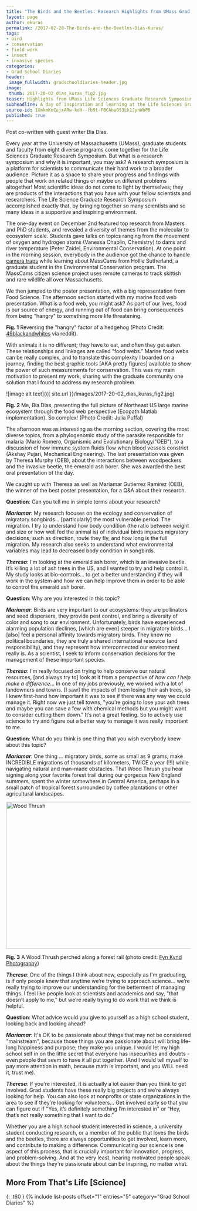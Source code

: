 ```yaml
---
title: "The Birds and the Beetles: Research Highlights from UMass Grad Students"
layout: page
author: ekuras
permalink: /2017-02-20-The-Birds-and-the-Beetles-Dias-Kuras/
tags:
- bird
- conservation
- field work
- insect
- invasive species
categories:
- Grad School Diaries
header:
 image_fullwidth: gradschooldiaries-header.jpg
image:
 thumb: 2017-20-02_dias_kuras_fig2.jpg
teaser: Highlights from UMass Life Sciences Graduate Research Symposium, plus a Q&A with the two award winners. Get inspired!
subheadline: A day of inspiration and learning at the Life Sciences Graduate Research
source-id: 1XmkmKnCejxARw-koH--fb9t-FBCAbaOS3Lk1JynWbP0
published: true
---
```

Post co-written with guest writer Bia Dias.

Every year at the University of Massachusetts (UMass), graduate students and faculty from eight diverse programs come together for the Life Sciences Graduate Research Symposium. But what is a research symposium and why it is important, you may ask? A research symposium is a platform for scientists to communicate their hard work to a broader audience. Picture it as a space to share your progress and findings with people that work on related things or maybe on different problems altogether! Most scientific ideas do not come to light by themselves; they are products of the interactions that you have with your fellow scientists and researchers. The Life Science Graduate Research Symposium accomplished exactly that, by bringing together so many scientists and so many ideas in a supportive and inspiring environment.  

The one-day event on December 2nd featured top research from Masters and PhD students, and revealed a diversity of themes from the molecular to ecosystem scale. Students gave talks on topics ranging from *t*he movement of oxygen and hydrogen atoms (Vanessa Chaplin, Chemistry) to dams and river temperature (Peter Zaidel, Environmental Conservation). At one point in the morning session, everybody in the audience got the chance to handle [camera traps](https://www.bostonglobe.com/metro/2016/10/12/umass-grad-student-wants-catch-wildlife-your-trail-camera/f8FAAwLnE68yAUN55oFknI/story.html) while learning about MassCams from Hollie Sutherland, a graduate student in the Environmental Conservation program. The MassCams citizen science project uses remote cameras to track skittish and rare wildlife all over Massachusetts.

We then jumped to the poster presentation, with a big representation from Food Science. The afternoon section started with my marine food web presentation. What is a food web, you might ask? As part of our lives, food is our source of energy, and running out of food can bring consequences from being "hangry" to something more life threatening. 

<blockquote class="imgur-embed-pub" lang="en" data-id="4QvA1xc"><a href="//imgur.com/4QvA1xc"> </a></blockquote><script async src="//s.imgur.com/min/embed.js" charset="utf-8"></script>

**Fig. 1** Reversing the "hangry" factor of a hedgehog (Photo Credit: [49blackandwhites](https://www.reddit.com/r/likeus/comments/4erwj5/grumpy_hedgehog_chips_up_after_a_little_snack_we/) via reddit). 

With animals it is no different; they have to eat, and often they get eaten. These relationships and linkages are called "food webs." Marine food webs can be really complex, and to translate this complexity I boarded on a journey, finding the best graphic tools [AKA pretty figures] available to show the power of such measurements for conservation. This was my main motivation to present my work, sharing with the graduate community one solution that I found to address my research problem. 

![image alt text]({{ site.url }}/images/2017-20-02_dias_kuras_fig2.jpg)

**Fig. 2** Me, Bia Dias, presenting the full picture of Northeast US large marine ecosystem through the food web perspective (Ecopath Matlab implementation). So complex! (Photo Credit: Julia Puffal)

The afternoon was as interesting as the morning section, covering the most diverse topics, from a phylogenomic study of the parasite responsible for malaria (Mario Romero, Organismic and Evolutionary Biology/"OEB"), to a discussion of how immune system fluids flow when blood vessels constrict (Akshay Pujari, Mechanical Engineering). The last presentation was given by Theresa Murphy (OEB), about the interactions between woodpeckers and the invasive beetle, the emerald ash borer. She was awarded the best oral presentation of the day. 

We caught up with Theresa as well as Mariamar Gutierrez Ramirez (OEB), the winner of the best poster presentation, for a Q&A about their research.

**Question**: Can you tell me in simple terms about your research?

**_Mariamar_**: My research focuses on the ecology and conservation of migratory songbirds… [particularly] the most vulnerable period: The migration. I try to understand how body condition (the ratio between weight and size or how well fed the animal is) of individual birds impacts migratory decisions; such as direction, route they fly, and how long is the full migration. My research also seeks to understand what environmental variables may lead to decreased body condition in songbirds.

**_Theresa_**: I'm looking at the emerald ash borer, which is an invasive beetle. It’s killing a lot of ash trees in the US, and I wanted to try and help control it. My study looks at bio-controls… to get a better understanding if they will work in the system and how we can help improve them in order to be able to control the emerald ash borer.

**Question**: Why are you interested in this topic?

**_Mariamar_**: Birds are very important to our ecosystems: they are pollinators and seed dispersers, they provide pest control, and bring a diversity of color and song to our environment. Unfortunately, birds have experienced alarming population declines, [which are even] steeper in migratory birds… I [also] feel a personal affinity towards migratory birds. They know no political boundaries, they are truly a shared international resource (and responsibility), and they represent how interconnected our environment really is. As a scientist, I seek to inform conservation decisions for the management of these important species.

**_Theresa_**: I'm really focused on trying to help conserve our natural resources, [and always try to] look at it from a perspective of *how can I help make a difference*… In one of my jobs previously, we worked with a lot of landowners and towns. [I saw] the impacts of them losing their ash trees, so I knew first-hand how important it was to see if there was any way we could manage it. Right now we just tell towns, "you’re going to lose your ash trees and maybe you can save a few with chemical methods but you might want to consider cutting them down." It’s not a great feeling. So to actively use science to try and figure out a better way to manage it was really important to me.

**Question**: What do you think is one thing that you wish everybody knew about this topic? 

**_Mariamar_**: One thing ... migratory birds, some as small as 9 grams, make INCREDIBLE migrations of thousands of kilometers, TWICE a year (!!!) while navigating natural and man-made obstacles. That Wood Thrush you hear signing along your favorite forest trail during our gorgeous New England summers, spent the winter somewhere in Central America, perhaps in a small patch of tropical forest surrounded by coffee plantations or other agricultural landscapes.

<a data-flickr-embed="true"  href="https://www.flickr.com/photos/79452129@N02/21862523335/in/photolist-ziV9vv" title="Wood Thrush"><img src="https://c1.staticflickr.com/1/633/21862523335_0d1e227c76_z.jpg" width="640" height="400" alt="Wood Thrush"></a><script async src="//embedr.flickr.com/assets/client-code.js" charset="utf-8"></script>

**Fig. 3** A Wood Thrush perched along a forest rail (photo credit: [Fyn Kynd Photography](https://www.flickr.com/photos/79452129@N02/21862523335/in/photolist-ziV9vv)) 

**_Theresa_**: One of the things I think about now, especially as I'm graduating, is if only people knew that anytime we’re trying to approach science… we’re really trying to improve our understanding for the betterment of managing things. I feel like people look at scientists and academics and say, "that doesn’t apply to me," but we’re really trying to do work that we think is helpful. 

**Question**: What advice would you give to yourself as a high school student, looking back and looking ahead?

**_Mariamar_**: It's OK to be passionate about things that may not be considered "mainstream", because those things you are passionate about will bring life-long happiness and purpose; they make you unique. I would let my high school self in on the little secret that everyone has insecurities and doubts - even people that seem to have it all put together. (And I would tell myself to pay more attention in math, because math is important, and you WILL need it, trust me).

**_Theresa_**: If you're interested, it is actually a lot easier than you think to get involved. Grad students have these really big projects and we’re always looking for help. You can also look at nonprofits or state organizations in the area to see if they’re looking for volunteers… Get involved early so that you can figure out if "Yes, it’s definitely something I’m interested in" or “Hey, that’s not really something that I want to do.” 

Whether you are a high school student interested in science, a university student conducting research, or a member of the public that loves the birds and the beetles, there are always opportunities to get involved, learn more, and contribute to making a difference. Communicating our science is one aspect of this process, that is crucially important for innovation, progress, and problem-solving. And at the very least, hearing motivated people speak about the things they're passionate about can be inspiring, no matter what.


## More From That's Life [Science]
{: .t60 }
{% include list-posts offset="1" entries="5" category="Grad School Diaries" %}
